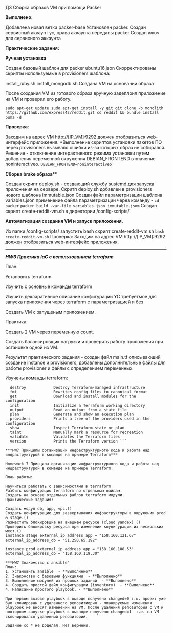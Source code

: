 ДЗ Сборка образов VM при помощи Packer

**Выполнено:**

Добавлена новая ветка packer-base
Установлен packer.
Создан сервисный аккаунт yc, права аккаунта переданы packer
Создан ключ для сервисного аккаунта

**Практические задания:**

**Ручная установка**

Создан базовый шаблон для packer ubuntu16.json
Скорректированы скрипты используемые в provisioners шаблона:

install_ruby.sh
install_mongodb.sh
Создана VM на основании образа

После создания VM из готового образа вручную задеплоил приложение на VM и проверил его работу.

`sudo apt-get update sudo apt-get install -y git
git clone -b monolith https://github.com/express42/reddit.git cd reddit && bundle install`
`puma -d`


**Проверка**:

Заходим на адрес VM http://[IP_VM]:9292 должен отобразиться web-интерфейс приложения.
*Выполнение скриптов установки пакетов ПО через provisioners вызывало ошибки из-за которых образ не собирался. Решение - отключение интерактивного режима установки  путем добавления переменной окружения  DEBIAN_FRONTEND в значение noninteractiveo.
`DEBIAN_FRONTEND=noninteractiveo`


**Сборка brake образа****

Создан скрипт deploy.sh - создающий службу sustemd для запуска приложения на сервере.
Скритп deploy.sh добавлен в provisioners нового шаблона immutable.json
Создан файл параметризации шаблона variables.json применение файла параметризации через команду -
 `cd packer`
 `packer build -var-file variables.json immutable.jsom`
 Создан скрипт create-reddit-vm.sh в директории /config-scripts/

**Автоматизация создания VM и запуск приложения.**

Из папки /config-scripts/ запустить bash скрипт create-reddit-vm.sh
`bash create-reddit-vm.sh`
Проверка:
Заходим на адрес VM http://[IP_VM]:9292 должен отобразиться web-интерфейс приложения.

_________________________________________________________________________________________________________________________________________________________________________________________________________________________
***HW6 Практика laC с использованием terraform***


План:

Установить terraform

Изучить с основные команды terraform

Изучить декларативное описание конфигурации YC требуетмое для запуска приложения через terraform с параметризацией и без

Создать VM c запущеным приложением.


Практика:

Создать 2 VM через переменную count.

Создать балансировщик нагрузки и проверить работу приложения при остановке одной из VM.

Результат практического задания - создан файл main.tf описывающий создание instance и provisioners, добавлены дополнительные файлы для работы provisioner и файлы с определением переменных.

Изучены команды terraform:

``` apply              Builds or changes infrastructure
  destroy            Destroy Terraform-managed infrastructure
  fmt                Rewrites config files to canonical format
  get                Download and install modules for the configuration
  init               Initialize a Terraform working directory
  output             Read an output from a state file
  plan               Generate and show an execution plan
  providers          Prints a tree of the providers used in the configuration
  show               Inspect Terraform state or plan
  taint              Manually mark a resource for recreation
  validate           Validates the Terraform files
  version            Prints the Terraform version ```

***HW7 Принципы организации инфраструктурного кода и работа над инфраструктурой в команде на примере Terraform***

Homework 7 Принципы организации инфраструктурного кода и работа над инфраструктурой в команде на примере Terraform.

План работы:

Научиться работать с зависимостями в terraform
Разбить конфигурацию terraform по отдельным файлам.
Создать на основе отдельных файлов terraform модули.
Практические задания:

Создать модул db, app, vpc.()
Создать конфигурацию для зазвертывания инфраструктуры в окружении prod & stage.()
Разместить блокировщиа на внешнем ресурсе (cloud yandex) ()
Проверить блокировку ресурса при изменении коyфигурации из нескольких мест.()
instance stage external_ip_address_app = "158.160.121.67" external_ip_address_db = "51.250.65.192"

instance prod external_ip_address_app = "158.160.108.53" external_ip_address_db = "158.160.119.30"

***HW7 Знакомство с ansible"
План:
1. Установить ansible  - **Выполнено**
2. Знакомство с базовыми функциями  - **Выполнено**
3. Выполнение модулей из прошлых заданий  - **Выполнено**
4. Создать простой файл конфигурации (inventory)  - **Выполнено**
4. Написание простого playbook. - **Выполнено**

При первом вызове playbook в выводе получено changed=0 т.к. проект уже был клонирован с удаленного репозитиория - планируемые изменения playbook не вносят изменений на VM. После удаления репозитория с VM и повторном запуске playbook в вывподе получено changed=1  т.е. на VM склонировался удаленный репозиторий.

Задание со * не доделал. Нет вермени.
